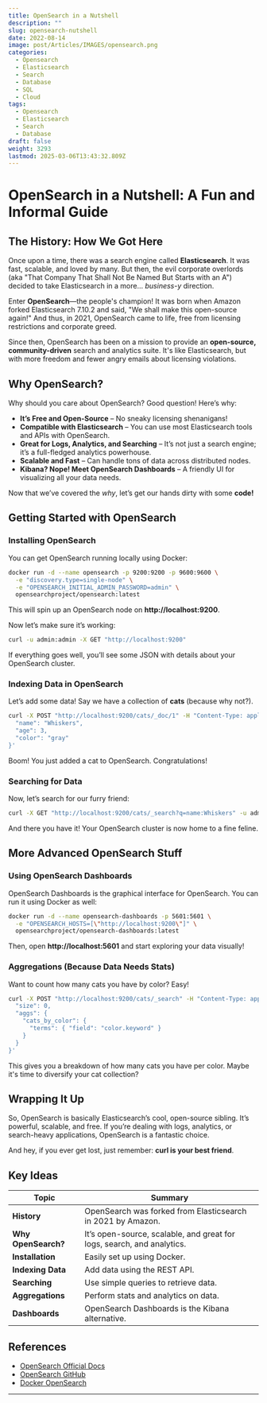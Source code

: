 ```yaml
---
title: OpenSearch in a Nutshell
description: ""
slug: opensearch-nutshell
date: 2022-08-14
image: post/Articles/IMAGES/opensearch.png
categories:
  - Opensearch
  - Elasticsearch
  - Search
  - Database
  - SQL
  - Cloud
tags:
  - Opensearch
  - Elasticsearch
  - Search
  - Database
draft: false
weight: 3293
lastmod: 2025-03-06T13:43:32.809Z
---
```

# OpenSearch in a Nutshell: A Fun and Informal Guide

## The History: How We Got Here

Once upon a time, there was a search engine called **Elasticsearch**. It was fast, scalable, and loved by many. But then, the evil corporate overlords (aka "That Company That Shall Not Be Named But Starts with an A") decided to take Elasticsearch in a more... *business-y* direction.

Enter **OpenSearch**—the people's champion! It was born when Amazon forked Elasticsearch 7.10.2 and said, "We shall make this open-source again!" And thus, in 2021, OpenSearch came to life, free from licensing restrictions and corporate greed.

Since then, OpenSearch has been on a mission to provide an **open-source, community-driven** search and analytics suite. It's like Elasticsearch, but with more freedom and fewer angry emails about licensing violations.

## Why OpenSearch?

Why should you care about OpenSearch? Good question! Here’s why:

* **It’s Free and Open-Source** – No sneaky licensing shenanigans!
* **Compatible with Elasticsearch** – You can use most Elasticsearch tools and APIs with OpenSearch.
* **Great for Logs, Analytics, and Searching** – It’s not just a search engine; it’s a full-fledged analytics powerhouse.
* **Scalable and Fast** – Can handle tons of data across distributed nodes.
* **Kibana? Nope! Meet OpenSearch Dashboards** – A friendly UI for visualizing all your data needs.

Now that we’ve covered the *why*, let’s get our hands dirty with some **code!**

## Getting Started with OpenSearch

### Installing OpenSearch

You can get OpenSearch running locally using Docker:

```sh
docker run -d --name opensearch -p 9200:9200 -p 9600:9600 \
  -e "discovery.type=single-node" \
  -e "OPENSEARCH_INITIAL_ADMIN_PASSWORD=admin" \
  opensearchproject/opensearch:latest
```

This will spin up an OpenSearch node on **http://localhost:9200**.

Now let’s make sure it’s working:

```sh
curl -u admin:admin -X GET "http://localhost:9200"
```

If everything goes well, you’ll see some JSON with details about your OpenSearch cluster.

### Indexing Data in OpenSearch

Let’s add some data! Say we have a collection of **cats** (because why not?).

```sh
curl -X POST "http://localhost:9200/cats/_doc/1" -H "Content-Type: application/json" -u admin:admin -d '{
  "name": "Whiskers",
  "age": 3,
  "color": "gray"
}'
```

Boom! You just added a cat to OpenSearch. Congratulations!

### Searching for Data

Now, let’s search for our furry friend:

```sh
curl -X GET "http://localhost:9200/cats/_search?q=name:Whiskers" -u admin:admin
```

And there you have it! Your OpenSearch cluster is now home to a fine feline.

## More Advanced OpenSearch Stuff

### Using OpenSearch Dashboards

OpenSearch Dashboards is the graphical interface for OpenSearch. You can run it using Docker as well:

```sh
docker run -d --name opensearch-dashboards -p 5601:5601 \
  -e "OPENSEARCH_HOSTS=[\"http://localhost:9200\"]" \
  opensearchproject/opensearch-dashboards:latest
```

Then, open **http://localhost:5601** and start exploring your data visually!

### Aggregations (Because Data Needs Stats)

Want to count how many cats you have by color? Easy!

```sh
curl -X POST "http://localhost:9200/cats/_search" -H "Content-Type: application/json" -u admin:admin -d '{
  "size": 0,
  "aggs": {
    "cats_by_color": {
      "terms": { "field": "color.keyword" }
    }
  }
}'
```

This gives you a breakdown of how many cats you have per color. Maybe it's time to diversify your cat collection?

## Wrapping It Up

So, OpenSearch is basically Elasticsearch’s cool, open-source sibling. It’s powerful, scalable, and free. If you’re dealing with logs, analytics, or search-heavy applications, OpenSearch is a fantastic choice.

And hey, if you ever get lost, just remember: **curl is your best friend**.

## Key Ideas

| Topic               | Summary                                                                |
| ------------------- | ---------------------------------------------------------------------- |
| **History**         | OpenSearch was forked from Elasticsearch in 2021 by Amazon.            |
| **Why OpenSearch?** | It’s open-source, scalable, and great for logs, search, and analytics. |
| **Installation**    | Easily set up using Docker.                                            |
| **Indexing Data**   | Add data using the REST API.                                           |
| **Searching**       | Use simple queries to retrieve data.                                   |
| **Aggregations**    | Perform stats and analytics on data.                                   |
| **Dashboards**      | OpenSearch Dashboards is the Kibana alternative.                       |

## References

* [OpenSearch Official Docs](https://opensearch.org/docs/)
* [OpenSearch GitHub](https://github.com/opensearch-project)
* [Docker OpenSearch](https://hub.docker.com/r/opensearchproject/opensearch)

***
